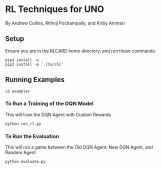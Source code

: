 # RL Techniques for UNO

By Andrew Collins, Rithvij Pochampally, and Kirby Ammari

## Setup

Ensure you are in the RLCARD home directory, and run these commands:

```
pip3 install -e .
pip3 install -e '.[torch]'
```

## Running Examples

```
cd examples
```

### To Run a Training of the DQN Model

This will train the DQN Agent with Custom Rewards

```
python run_rl.py
```

### To Run the Evaluation 

This will run a game between the Old DQN Agent, New DQN Agent, and Random Agent

```
python evaluate.py
```
